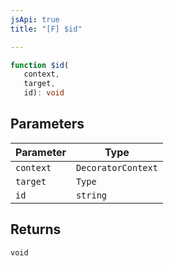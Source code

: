 ```yaml
---
jsApi: true
title: "[F] $id"

---
```

```ts
function $id(
   context, 
   target, 
   id): void
```

## Parameters

| Parameter | Type |
| ------ | ------ |
| `context` | `DecoratorContext` |
| `target` | `Type` |
| `id` | `string` |

## Returns

`void`
